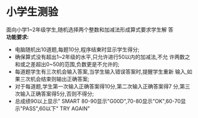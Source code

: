 小学生测验
====
面向小学1~2年级学生,随机选择两个整数和加减法形成算式要求学生解
答  
**功能要求:**  
- 电脑随机出10道题,每题10分,程序结東时显示学生得分;
- 确保算式没有超出1~2年级的水平,只允许进行50以内的加减法,不允
许两数之和或之差超出0~50的范围,负数更是不允许的;
- 每道题学生有三次机会输入答案,当学生输入错误答案时,提醒学生重新
输入,如果三次机会结束则输出正确答案;
- 对于每道题,学生第一次输入正确答案得10分,第二次输入正确答案得7
分,第三次输入正确答案得5分,否则不得分;
- 总成绩90以上显示" SMART
80-90显示"G00D",70-80显示"OK",60-70显示"PASS",60以下" TRY AGAIN"